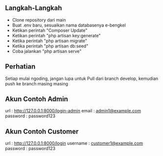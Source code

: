 ## Langkah-Langkah

-   Clone repository dari main
-   Buat .env baru, sesuaikan nama databasenya e-bengkel
-   Ketikan perintah "Composer Update"
-   Ketikan perintah "php artisan key:generate"
-   Ketika perintah "php artisan migrate"
-   Ketika perintah "php artisan db:seed"
-   Coba jalankan "php artisan serve"

## Perhatian

Setiap mulai ngoding, jangan lupa untuk Pull dari branch develop, kemudian push ke branch masing masing

## Akun Contoh Admin

url : http://127.0.0.1:8000/login-admin
email : admin1@example.com
password : password123

## Akun Contoh Customer

url : http://127.0.0.1:8000/login
username : customer1@example.com
password : password123
